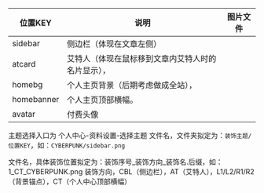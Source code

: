 
位置KEY|说明|图片文件
---|---|---
sidebar|侧边栏（体现在文章左侧）|
atcard|艾特人（体现在鼠标移到文章内艾特人时的名片显示），|
homebg|个人主页背景（后期考虑做成全站），|
homebanner|个人主页顶部横幅。|
avatar|付费头像|


主题选择入口为 个人中心-资料设置-选择主题
文件名，文件夹拟定为：`装饰主题/位置KEY`，如：`CYBERPUNK/sidebar.png`


文件名，具体装饰位置拟定为：装饰序号_装饰方向_装饰名.后缀，如：1_CT_CYBERPUNK.png
装饰方向，CBL（侧边栏），AT（艾特人），L1/L2/R1/R2（背景锚点），CT（个人中心顶部横幅）
